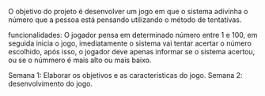 O objetivo do projeto é desenvolver um jogo em que o sistema adivinha o número que a pessoa está pensando utilizando o método de tentativas.

funcionalidades: O jogador pensa em determinado número entre 1 e 100, em seguida inicia o jogo, imediatamente o sistema vai tentar acertar o número escolhido, após isso, o jogador deve apenas informar se o sistema acertou, ou se o númmero é mais alto ou mais baixo.

Semana 1: Elaborar os objetivos e as caracteristicas do jogo. Semana 2: desenvolvimento do jogo.
